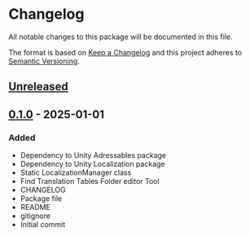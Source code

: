 # Changelog
All notable changes to this package will be documented in this file.

The format is based on [Keep a Changelog](http://keepachangelog.com/en/1.0.0/)
and this project adheres to [Semantic Versioning](http://semver.org/spec/v2.0.0.html).

## [Unreleased]

## [0.1.0] - 2025-01-01
### Added
- Dependency to Unity Adressables package
- Dependency to Unity Localization package
- Static LocalizationManager class
- Find Translation Tables Folder editor Tool
- CHANGELOG
- Package file
- README
- gitignore
- Initial commit

[Unreleased]: https://github.com/1mbitshorde/LocalizationSystem/compare/0.1.0...main
[0.1.0]: https://github.com/1mbitshorde/LocalizationSystem/tree/0.1.0/